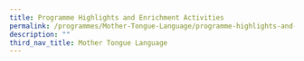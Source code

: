```yaml
---
title: Programme Highlights and Enrichment Activities
permalink: /programmes/Mother-Tongue-Language/programme-highlights-and-enrichment-activities/
description: ""
third_nav_title: Mother Tongue Language
---
```

